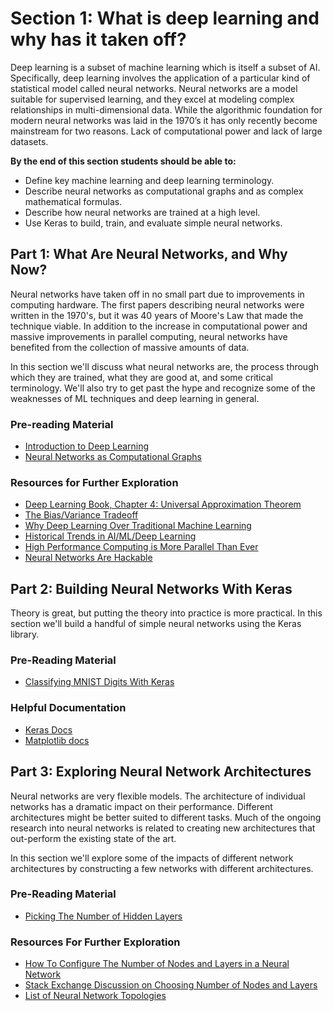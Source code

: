 # Section 1: What is deep learning and why has it taken off?

Deep learning is a subset of machine learning which is itself a subset of AI. Specifically, deep learning involves the application of a particular kind of statistical model called neural networks. Neural networks are a model suitable for supervised learning, and they excel at modeling complex relationships in multi-dimensional data. While the algorithmic foundation for modern neural networks was laid in the 1970’s it has only recently become mainstream for two reasons. Lack of computational power and lack of large datasets.

**By the end of this section students should be able to:**

* Define key machine learning and deep learning terminology.
* Describe neural networks as computational graphs and as complex mathematical formulas.
* Describe how neural networks are trained at a high level.
* Use Keras to build, train, and evaluate simple neural networks.

## Part 1: What Are Neural Networks, and Why Now?

Neural networks have taken off in no small part due to improvements in computing hardware. The first papers describing neural networks were written in the 1970's, but it was 40 years of Moore's Law that made the technique viable. In addition to the increase in computational power and massive improvements in parallel computing, neural networks have benefited from the collection of massive amounts of data.

In this section we'll discuss what neural networks are, the process through which they are trained, what they are good at, and some critical terminology. We'll also try to get past the hype and recognize some of the weaknesses of ML techniques and deep learning in general.

### Pre-reading Material

* [Introduction to Deep Learning](https://medium.com/tebs-lab/introduction-to-deep-learning-a46e92cb0022)
* [Neural Networks as Computational Graphs](https://medium.com/tebs-lab/deep-neural-networks-as-computational-graphs-867fcaa56c9)

### Resources for Further Exploration

* [Deep Learning Book, Chapter 4: Universal Approximation Theorem](http://neuralnetworksanddeeplearning.com/chap4.html)
* [The Bias/Variance Tradeoff](http://scott.fortmann-roe.com/docs/BiasVariance.html)
* [Why Deep Learning Over Traditional Machine Learning](https://towardsdatascience.com/why-deep-learning-is-needed-over-traditional-machine-learning-1b6a99177063)
* [Historical Trends in AI/ML/Deep Learning](https://www.technologyreview.com/s/612768/we-analyzed-16625-papers-to-figure-out-where-ai-is-headed-next/)
* [High Performance Computing is More Parallel Than Ever](https://medium.com/tebs-lab/the-age-of-parallel-computing-b3f4319c97b0)
* [Neural Networks Are Hackable](https://towardsdatascience.com/hacking-neural-networks-2b9f461ffe0b)

## Part 2: Building Neural Networks With Keras

Theory is great, but putting the theory into practice is more practical. In this section we'll build a handful of simple neural networks using the Keras library.

### Pre-Reading Material

* [Classifying MNIST Digits With Keras](https://medium.com/tebs-lab/how-to-classify-mnist-digits-with-different-neural-network-architectures-39c75a0f03e3)

### Helpful Documentation

* [Keras Docs](https://keras.io/)
* [Matplotlib docs](https://matplotlib.org/)

## Part 3: Exploring Neural Network Architectures

Neural networks are very flexible models. The architecture of individual networks has a dramatic impact on their performance. Different architectures might be better suited to different tasks. Much of the ongoing research into neural networks is related to creating new architectures that out-perform the existing state of the art.

In this section we'll explore some of the impacts of different network architectures by constructing a few networks with different architectures.

### Pre-Reading Material

* [Picking The Number of Hidden Layers](https://www.heatonresearch.com/2017/06/01/hidden-layers.html)

### Resources For Further Exploration

* [How To Configure The Number of Nodes and Layers in a Neural Network](https://machinelearningmastery.com/how-to-configure-the-number-of-layers-and-nodes-in-a-neural-network/)
* [Stack Exchange Discussion on Choosing Number of Nodes and Layers](https://stats.stackexchange.com/questions/181/how-to-choose-the-number-of-hidden-layers-and-nodes-in-a-feedforward-neural-netw)
* [List of Neural Network Topologies](https://towardsdatascience.com/the-mostly-complete-chart-of-neural-networks-explained-3fb6f2367464)
